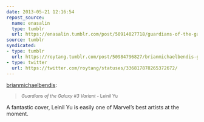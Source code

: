 ```yaml
---
date: 2013-05-21 12:16:54
repost_source:
  name: enasalin
  type: tumblr
  url: https://enasalin.tumblr.com/post/50914027718/guardians-of-the-galaxy-3-variant-leinil-yu
source: tumblr
syndicated:
- type: tumblr
  url: https://roytang.tumblr.com/post/50984796827/brianmichaelbendis-guardians-of-the-galaxy-3
- type: twitter
  url: https://twitter.com/roytang/statuses/336817878265372672/
---
```


<p><a class="tumblr_blog" href="http://brianmichaelbendis.tumblr.com/post/50965141291/guardians-of-the-galaxy-3-variant-leinil-yu">brianmichaelbendis</a>:</p>
<blockquote>
<p><small><em>Guardians of the Galaxy #3 Variant</em> - Leinil Yu</small></p>
</blockquote>
<p>A fantastic cover, Leinil Yu is easily one of Marvel&rsquo;s best artists at the moment.</p>